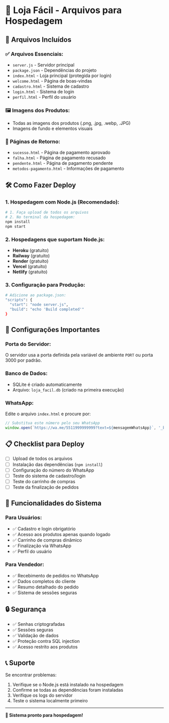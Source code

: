 # 🚀 Loja Fácil - Arquivos para Hospedagem

## 📁 Arquivos Incluídos

### ✅ **Arquivos Essenciais:**
- `server.js` - Servidor principal
- `package.json` - Dependências do projeto
- `index.html` - Loja principal (protegida por login)
- `welcome.html` - Página de boas-vindas
- `cadastro.html` - Sistema de cadastro
- `login.html` - Sistema de login
- `perfil.html` - Perfil do usuário

### 🖼️ **Imagens dos Produtos:**
- Todas as imagens dos produtos (.png, .jpg, .webp, .JPG)
- Imagens de fundo e elementos visuais

### 📄 **Páginas de Retorno:**
- `sucesso.html` - Página de pagamento aprovado
- `falha.html` - Página de pagamento recusado
- `pendente.html` - Página de pagamento pendente
- `metodos-pagamento.html` - Informações de pagamento

## 🛠️ Como Fazer Deploy

### 1. **Hospedagem com Node.js (Recomendado):**
```bash
# 1. Faça upload de todos os arquivos
# 2. No terminal da hospedagem:
npm install
npm start
```

### 2. **Hospedagens que suportam Node.js:**
- **Heroku** (gratuito)
- **Railway** (gratuito)
- **Render** (gratuito)
- **Vercel** (gratuito)
- **Netlify** (gratuito)

### 3. **Configuração para Produção:**
```bash
# Adicione ao package.json:
"scripts": {
  "start": "node server.js",
  "build": "echo 'Build completed'"
}
```

## 🔧 Configurações Importantes

### **Porta do Servidor:**
O servidor usa a porta definida pela variável de ambiente `PORT` ou porta 3000 por padrão.

### **Banco de Dados:**
- SQLite é criado automaticamente
- Arquivo: `loja_facil.db` (criado na primeira execução)

### **WhatsApp:**
Edite o arquivo `index.html` e procure por:
```javascript
// Substitua este número pelo seu WhatsApp
window.open(`https://wa.me/5511999999999?text=${mensagemWhatsApp}`, '_blank');
```

## 📋 Checklist para Deploy

- [ ] Upload de todos os arquivos
- [ ] Instalação das dependências (`npm install`)
- [ ] Configuração do número do WhatsApp
- [ ] Teste do sistema de cadastro/login
- [ ] Teste do carrinho de compras
- [ ] Teste da finalização de pedidos

## 🎯 Funcionalidades do Sistema

### **Para Usuários:**
- ✅ Cadastro e login obrigatório
- ✅ Acesso aos produtos apenas quando logado
- ✅ Carrinho de compras dinâmico
- ✅ Finalização via WhatsApp
- ✅ Perfil do usuário

### **Para Vendedor:**
- ✅ Recebimento de pedidos no WhatsApp
- ✅ Dados completos do cliente
- ✅ Resumo detalhado do pedido
- ✅ Sistema de sessões seguras

## 🔒 Segurança

- ✅ Senhas criptografadas
- ✅ Sessões seguras
- ✅ Validação de dados
- ✅ Proteção contra SQL injection
- ✅ Acesso restrito aos produtos

## 📞 Suporte

Se encontrar problemas:
1. Verifique se o Node.js está instalado na hospedagem
2. Confirme se todas as dependências foram instaladas
3. Verifique os logs do servidor
4. Teste o sistema localmente primeiro

---

**🎉 Sistema pronto para hospedagem!** 